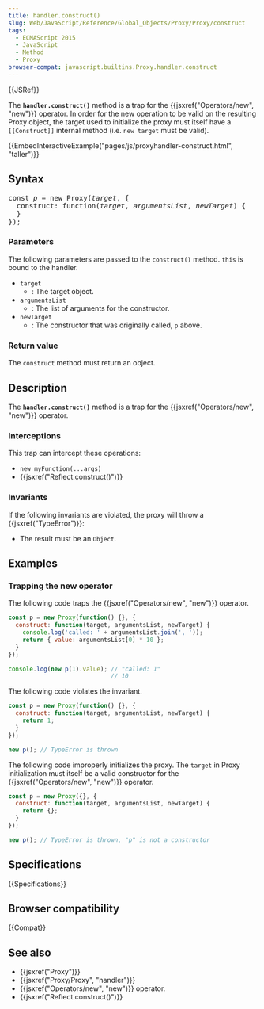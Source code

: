 ```yaml
---
title: handler.construct()
slug: Web/JavaScript/Reference/Global_Objects/Proxy/Proxy/construct
tags:
  - ECMAScript 2015
  - JavaScript
  - Method
  - Proxy
browser-compat: javascript.builtins.Proxy.handler.construct
---
```

{{JSRef}}

The **`handler.construct()`** method is a trap for the
{{jsxref("Operators/new", "new")}} operator. In order for the new
operation to be valid on the resulting Proxy object, the target used to
initialize the proxy must itself have a `[[Construct]]` internal method (i.e.
`new target` must be valid).

{{EmbedInteractiveExample("pages/js/proxyhandler-construct.html", "taller")}}

## Syntax

<pre class="brush: js">
const <var>p</var> = new Proxy(<var>target</var>, {
  construct: function(<var>target</var>, <var>argumentsList</var>, <var>newTarget</var>) {
  }
});
</pre>

### Parameters

The following parameters are passed to the `construct()` method. `this` is bound
to the handler.

- `target`
  - : The target object.
- `argumentsList`
  - : The list of arguments for the constructor.
- `newTarget`
  - : The constructor that was originally called, `p` above.

### Return value

The `construct` method must return an object.

## Description

The **`handler.construct()`** method is a trap for the
{{jsxref("Operators/new", "new")}} operator.

### Interceptions

This trap can intercept these operations:

- `new myFunction(...args)`
- {{jsxref("Reflect.construct()")}}

### Invariants

If the following invariants are violated, the proxy will throw a
{{jsxref("TypeError")}}:

- The result must be an `Object`.

## Examples

### Trapping the new operator

The following code traps the {{jsxref("Operators/new", "new")}}
operator.

```js
const p = new Proxy(function() {}, {
  construct: function(target, argumentsList, newTarget) {
    console.log('called: ' + argumentsList.join(', '));
    return { value: argumentsList[0] * 10 };
  }
});

console.log(new p(1).value); // "called: 1"
                             // 10
```

The following code violates the invariant.

```js example-bad
const p = new Proxy(function() {}, {
  construct: function(target, argumentsList, newTarget) {
    return 1;
  }
});

new p(); // TypeError is thrown
```

The following code improperly initializes the proxy. The `target` in Proxy
initialization must itself be a valid constructor for the
{{jsxref("Operators/new", "new")}} operator.

```js example-bad
const p = new Proxy({}, {
  construct: function(target, argumentsList, newTarget) {
    return {};
  }
});

new p(); // TypeError is thrown, "p" is not a constructor
```

## Specifications

{{Specifications}}

## Browser compatibility

{{Compat}}

## See also

- {{jsxref("Proxy")}}
- {{jsxref("Proxy/Proxy", "handler")}}
- {{jsxref("Operators/new", "new")}} operator.
- {{jsxref("Reflect.construct()")}}
